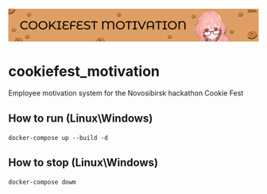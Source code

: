 ![header](misc/header.png)

# cookiefest_motivation

Employee motivation system for the Novosibirsk hackathon Cookie Fest

## How to run (Linux\Windows)
`docker-compose up --build -d`

## How to stop (Linux\Windows)
`docker-compose dowm`